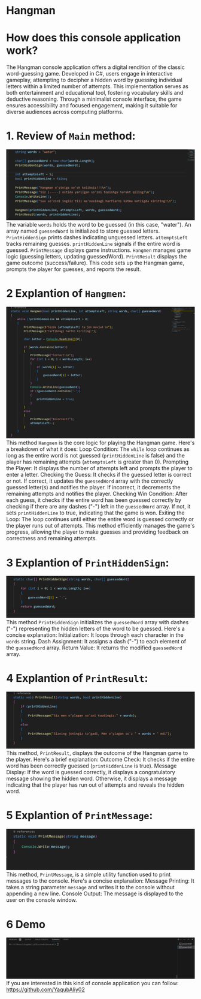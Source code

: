 # Hangman

# How does this console application work?

The Hangman console application offers a digital rendition of the classic word-guessing game. Developed in C#, users engage in interactive gameplay, attempting to decipher a hidden word by guessing individual letters within a limited number of attempts. This implementation serves as both entertainment and educational tool, fostering vocabulary skills and deductive reasoning. Through a minimalist console interface, the game ensures accessibility and focused engagement, making it suitable for diverse audiences across computing platforms.

# 1. Review of `Main` method:
![demo1](/assets/demo1.png)
The variable `words` holds the word to be guessed (in this case, "water").
An array named `guessedWord` is initialized to store guessed letters.
`PrintHiddenSign` prints dashes indicating unguessed letters.
`attemptsLeft` tracks remaining guesses.
`printHiddenLine` signals if the entire word is guessed.
`PrintMessage` displays game instructions.
`Hangmen` manages game logic (guessing letters, updating guessedWord).
`PrintResult` displays the game outcome (success/failure).
This code sets up the Hangman game, prompts the player for guesses, and reports the result.

# 2 Explantion of `Hangmen`:
![demo1](/assets/demo2.png)
This method `Hangmen` is the core logic for playing the Hangman game. Here's a breakdown of what it does:
Loop Condition: The `while` loop continues as long as the entire word is not guessed (`printHiddenLine` is false) and the player has remaining attempts (`attemptsLeft` is greater than 0).
Prompting the Player: It displays the number of attempts left and prompts the player to enter a letter.
Checking the Guess: It checks if the guessed letter is correct or not. If correct, it updates the `guessedWord` array with the correctly guessed letter(s) and notifies the player. If incorrect, it decrements the remaining attempts and notifies the player.
Checking Win Condition: After each guess, it checks if the entire word has been guessed correctly by checking if there are any dashes ("-") left in the `guessedWord` array. If not, it sets `printHiddenLine` to true, indicating that the game is won.
Exiting the Loop: The loop continues until either the entire word is guessed correctly or the player runs out of attempts.
This method efficiently manages the game's progress, allowing the player to make guesses and providing feedback on correctness and remaining attempts.

# 3 Explantion of `PrintHiddenSign`:
![demo1](/assets/demo3.png)
This method `PrintHiddenSign` initializes the `guessedWord` array with dashes ("-") representing the hidden letters of the word to be guessed. Here's a concise explanation:
Initialization: It loops through each character in the `words` string.
Dash Assignment: It assigns a dash ("-") to each element of the `guessedWord` array.
Return Value: It returns the modified `guessedWord` array.

# 4 Explantion of `PrintResult`:
![demo1](/assets/demo4.png)
This method, `PrintResult`, displays the outcome of the Hangman game to the player. Here's a brief explanation:
Outcome Check: It checks if the entire word has been correctly guessed (`printHiddenLine` is true).
Message Display: If the word is guessed correctly, it displays a congratulatory message showing the hidden word. Otherwise, it displays a message indicating that the player has run out of attempts and reveals the hidden word.

# 5 Explantion of `PrintMessage`:
![demo1](/assets/demo5.png)
This method, `PrintMessage`, is a simple utility function used to print messages to the console. Here's a concise explanation:
Message Printing: It takes a string parameter `message` and writes it to the console without appending a new line.
Console Output: The message is displayed to the user on the console window.

# 6 Demo 
![Tux, the Linux mascot](/assets/Animation.gif)
If you are interested in this kind of console application you can follow: https://github.com/YaqubAliy02
